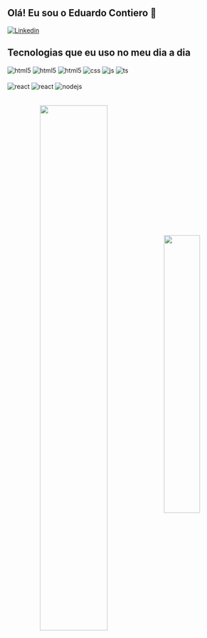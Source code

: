 ## Olá! Eu sou o Eduardo Contiero 👋

[![Linkedin](https://img.shields.io/badge/LinkedIn-0077B5?style=for-the-badge&logo=linkedin&logoColor=white)](https://www.linkedin.com/in/eduardocontiero/)


## Tecnologias que eu uso no meu dia a dia

<div style="display: inline_block">
  <img align="center" alt="html5" src="https://img.shields.io/badge/Flutter-02569B?style=for-the-badge&logo=flutter&logoColor=white" />
  <img align="center" alt="html5" src="https://img.shields.io/badge/Go-00ADD8?style=for-the-badge&logo=go&logoColor=white" />
  <img align="center" alt="html5" src="https://img.shields.io/badge/JavaScript-F7DF1E?style=for-the-badge&logo=javascript&logoColor=black" />
  <img align="center" alt="css" src="https://img.shields.io/badge/TypeScript-007ACC?style=for-the-badge&logo=typescript&logoColor=white" />
  <img align="center" alt="js" src="https://img.shields.io/badge/Node.js-43853D?style=for-the-badge&logo=node.js&logoColor=white" />
  <img align="center" alt="ts" src="https://img.shields.io/badge/PHP-777BB4?style=for-the-badge&logo=php&logoColor=white" /><br/><br/>
  <img align="center" alt="react" src="https://img.shields.io/badge/Laravel-FF2D20?style=for-the-badge&logo=laravel&logoColor=white" />
  <img align="center" alt="react" src="https://img.shields.io/badge/Vue%20js-35495E?style=for-the-badge&logo=vuedotjs&logoColor=4FC08D" />
  <img align="center" alt="nodejs" src="https://img.shields.io/badge/Docker-2CA5E0?style=for-the-badge&logo=docker&logoColor=white" />
</div><br/>
 &nbsp;
 &nbsp;

<div  align="center" style="margin-bottom:100px">
  <img width=55% align="center"  src="https://github-readme-streak-stats-zeta-nine.vercel.app?user=eduardocontiero&theme=radical&mode=weekly" />
  <img width=40% align="center" src="https://github-readme-stats-five-virid-96.vercel.app/api/top-langs/?username=eduardocontiero&show_icons=true&theme=radical&layout=compact" />
</div>
 



